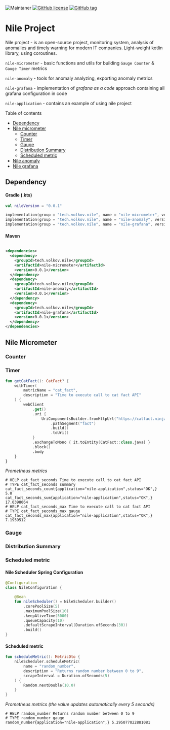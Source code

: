 ![Maintaner](https://img.shields.io/badge/maintainer-VolkovTech-blue)
[![GitHub license](https://img.shields.io/badge/license-Apache%20License%202.0-blue.svg?style=flat)](https://www.apache.org/licenses/LICENSE-2.0)
[![GitHub tag](https://img.shields.io/github/tag/Naereen/StrapDown.js.svg)](https://github.com/VolkovTech/nile/tags)

# Nile Project

Nile project - is an open-source project, monitoring system, analysis of anomalies and timely warning for modern IT
companies. Light-weight kotlin library, using coroutines.

`nile-micrometer` - basic functions and utils for building `Gauge Counter` & `Gauge Timer` metrics

`nile-anomaly` - tools for anomaly analyzing, exporting anomaly metrics

`nile-grafana` - implementation of *grafana as a code* approach containing all grafana configuration in code

`nile-application` - contains an example of using nile project

Table of contents

- [Dependency](#Dependency)
- [Nile micrometer](#nile-micrometer)
    - [Counter](#nile-micrometer-counter)
    - [Timer](#nile-micrometer-timer)
    - [Gauge](#nile-micrometer-gauge)
    - [Distribution Summary](#nile-micrometer-distribution-summary)
    - [Scheduled metric](#nile-micrometer-scheduled-metric)
- [Nile anomaly](#nile-anomaly)
- [Nile grafana](#nile-grafana)

## Dependency

#### Gradle (.kts)

```kotlin
val nileVersion = "0.0.1"

implementation(group = "tech.volkov.nile", name = "nile-micrometer", version = nileVersion)
implementation(group = "tech.volkov.nile", name = "nile-anomaly", version = nileVersion)
implementation(group = "tech.volkov.nile", name = "nile-grafana", version = nileVersion)
```

#### Maven

```xml

<dependencies>
  <dependency>
    <groupId>tech.volkov.nile</groupId>
    <artifactId>nile-micrometer</artifactId>
    <version>0.0.1</version>
  </dependency>
  <dependency>
    <groupId>tech.volkov.nile</groupId>
    <artifactId>nile-anomaly</artifactId>
    <version>0.0.1</version>
  </dependency>
  <dependency>
    <groupId>tech.volkov.nile</groupId>
    <artifactId>nile-grafana</artifactId>
    <version>0.0.1</version>
  </dependency>
</dependencies>
```

<a name="nile-micrometer"></a>
## Nile Micrometer

<a name="nile-micrometer-counter"></a>
### Counter


<a name="nile-micrometer-timer"></a>
### Timer

```kotlin
fun getCatFact(): CatFact? {
    withTimer(
        metricName = "cat_fact",
        description = "Time to execute call to cat fact API"
    ) {
        webClient
            .get()
            .uri {
                UriComponentsBuilder.fromHttpUrl("https://catfact.ninja")
                    .pathSegment("fact")
                    .build()
                    .toUri()
            }
            .exchangeToMono { it.toEntity(CatFact::class.java) }
            .block()
            .body
    }
}
```

*Prometheus metrics*

```
# HELP cat_fact_seconds Time to execute call to cat fact API
# TYPE cat_fact_seconds summary
cat_fact_seconds_count{application="nile-application",status="OK",} 5.0
cat_fact_seconds_sum{application="nile-application",status="OK",} 17.0398064
# HELP cat_fact_seconds_max Time to execute call to cat fact API
# TYPE cat_fact_seconds_max gauge
cat_fact_seconds_max{application="nile-application",status="OK",} 7.1959512
```

<a name="nile-micrometer-gauge"></a>
### Gauge

<a name="nile-micrometer-distribution-summary"></a>
### Distribution Summary

<a name="nile-micrometer-scheduled-metric"></a>
### Scheduled metric

#### Nile Scheduler Spring Configuration
```kotlin
@Configuration
class NileConfiguration {

    @Bean
    fun nileScheduler() = NileScheduler.builder()
        .corePoolSize(5)
        .maximumPoolSize(10)
        .keepAliveTime(5000)
        .queueCapacity(10)
        .defaultScrapeInterval(Duration.ofSeconds(30))
        .build()
}
```

#### Scheduled metric

```kotlin
fun scheduleMetric(): MetricDto {
    nileScheduler.scheduleMetric(
        name = "random_number",
        description = "Returns random number between 0 to 9",
        scrapeInterval = Duration.ofSeconds(5)
    ) {
        Random.nextDouble(10.0)
    }
}
```

*Prometheus metrics (the value updates automatically every 5 seconds)*

```
# HELP random_number Returns random number between 0 to 9
# TYPE random_number gauge
random_number{application="nile-application",} 5.295077022881081
```
